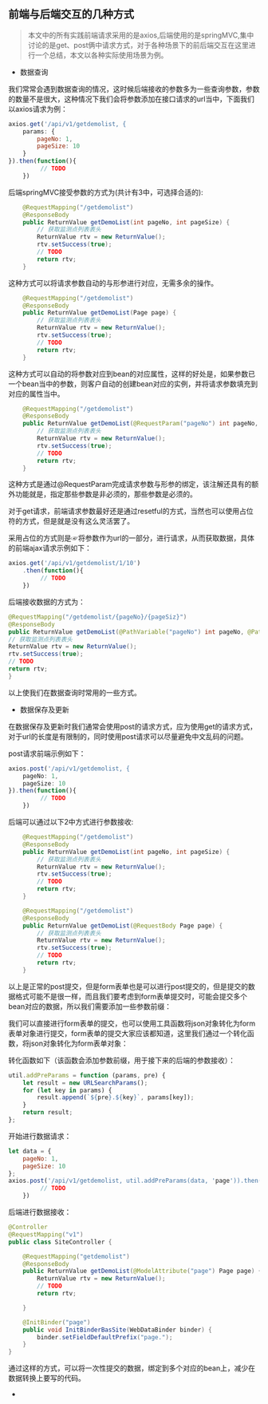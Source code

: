 ## 前端与后端交互的几种方式

> 本文中的所有实践前端请求采用的是axios,后端使用的是springMVC,集中讨论的是get、post俩中请求方式，对于各种场景下的前后端交互在这里进行一个总结，本文以各种实际使用场景为例。

- 数据查询

我们常常会遇到数据查询的情况，这时候后端接收的参数多为一些查询参数，参数的数量不是很大，这种情况下我们会将参数添加在接口请求的url当中，下面我们以axios请求为例：

````javascript
axios.get('/api/v1/getdemolist, {
    params: {
        pageNo: 1,
        pageSize: 10
    }
}).then(function(){
         // TODO
    })
````

后端springMVC接受参数的方式为(共计有3中，可选择合适的):

````java
    @RequestMapping("/getdemolist")
    @ResponseBody
    public ReturnValue getDemoList(int pageNo, int pageSize) {
        // 获取监测点列表表头
        ReturnValue rtv = new ReturnValue();
        rtv.setSuccess(true);
        // TODO
        return rtv;
    }
````

这种方式可以将请求参数自动的与形参进行对应，无需多余的操作。

````java
    @RequestMapping("/getdemolist")
    @ResponseBody
    public ReturnValue getDemoList(Page page) {
        // 获取监测点列表表头
        ReturnValue rtv = new ReturnValue();
        rtv.setSuccess(true);
        // TODO
        return rtv;
    }
````

这种方式可以自动的将参数对应到bean的对应属性，这样的好处是，如果参数已一个bean当中的参数，则客户自动的创建bean对应的实例，并将请求参数填充到对应的属性当中。

````java
    @RequestMapping("/getdemolist")
    @ResponseBody
    public ReturnValue getDemoList(@RequestParam("pageNo") int pageNo, @RequestParam("pageSize") int pageSiz) {
        // 获取监测点列表表头
        ReturnValue rtv = new ReturnValue();
        rtv.setSuccess(true);
        // TODO
        return rtv;
    }
````
这种方式是通过@RequestParam完成请求参数与形参的绑定，该注解还具有的额外功能就是，指定那些参数是非必须的，那些参数是必须的。

对于get请求，前端请求参数最好还是通过resetful的方式，当然也可以使用占位符的方式，但是就是没有这么灵活罢了。

采用占位的方式则是☞将参数作为url的一部分，进行请求，从而获取数据，具体的前端ajax请求示例如下：

````javascript
axios.get('/api/v1/getdemolist/1/10')
    .then(function(){
         // TODO
    })
````

后端接收数据的方式为：

````java
@RequestMapping("/getdemolist/{pageNo}/{pageSiz}")
@ResponseBody
public ReturnValue getDemoList(@PathVariable("pageNo") int pageNo, @PathVariable("pageSize") int pageSiz) {
// 获取监测点列表表头
ReturnValue rtv = new ReturnValue();
rtv.setSuccess(true);
// TODO
return rtv;
}
````

以上使我们在数据查询时常用的一些方式。

- 数据保存及更新

在数据保存及更新时我们通常会使用post的请求方式，应为使用get的请求方式，对于url的长度是有限制的，同时使用post请求可以尽量避免中文乱码的问题。

post请求前端示例如下：

````javascript
axios.post('/api/v1/getdemolist, {
    pageNo: 1,
    pageSize: 10
}).then(function(){
         // TODO
    })
````

后端可以通过以下2中方式进行参数接收:

````java
    @RequestMapping("/getdemolist")
    @ResponseBody
    public ReturnValue getDemoList(int pageNo, int pageSize) {
        // 获取监测点列表表头
        ReturnValue rtv = new ReturnValue();
        rtv.setSuccess(true);
        // TODO
        return rtv;
    }
````

````java
    @RequestMapping("/getdemolist")
    @ResponseBody
    public ReturnValue getDemoList(@RequestBody Page page) {
        // 获取监测点列表表头
        ReturnValue rtv = new ReturnValue();
        rtv.setSuccess(true);
        // TODO
        return rtv;
    }
````

以上是正常的post提交，但是form表单也是可以进行post提交的，但是提交的数据格式可能不是很一样，而且我们要考虑到form表单提交时，可能会提交多个bean对应的数据，所以我们需要添加一些参数前缀：

我们可以直接进行form表单的提交，也可以使用工具函数将json对象转化为form表单对象进行提交，form表单的提交大家应该都知道，这里我们通过一个转化函数，将json对象转化为form表单对象：

转化函数如下（该函数会添加参数前缀，用于接下来的后端的参数接收）：

````javascript
util.addPreParams = function (params, pre) {
    let result = new URLSearchParams();
    for (let key in params) {
        result.append(`${pre}.${key}`, params[key]);
    }
    return result;
};
````

开始进行数据请求：

````javascript
let data = {
    pageNo: 1,
    pageSize: 10
};
axios.post('/api/v1/getdemolist, util.addPreParams(data, 'page')).then(function(){
         // TODO
    })
````

后端进行数据接收：

````java
@Controller
@RequestMapping("v1")
public class SiteController {

    @RequestMapping("getdemolist")
    @ResponseBody
    public ReturnValue getDemoList(@ModelAttribute("page") Page page) {
        ReturnValue rtv = new ReturnValue();
        // TODO
        return rtv;

    }

    @InitBinder("page")
    public void InitBinderBasSite(WebDataBinder binder) {
        binder.setFieldDefaultPrefix("page.");
    }
}
````

通过这样的方式，可以将一次性提交的数据，绑定到多个对应的bean上，减少在数据转换上要写的代码。











- 
